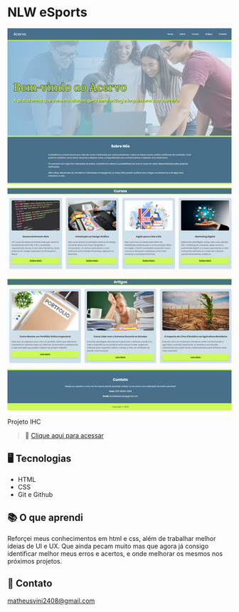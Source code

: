 # NLW eSports 
![preview](./.github/Preview.png)

Projeto IHC

 > 🔗 [Clique aqui para acessar](https://matheusvs0.github.io/NLW-esports-Explorer)



## 🖥️ Tecnologias 

- HTML
- CSS
- Git e Github

## 📚 O que aprendi

Reforçei meus conhecimentos em  html e css, além de trabalhar melhor ideias de UI e UX. Que ainda pecam muito mas que 
agora já consigo identificar melhor meus erros e acertos, e onde melhorar os mesmos nos próximos projetos.

## 📧 Contato

matheusvini2408@gmail.com
